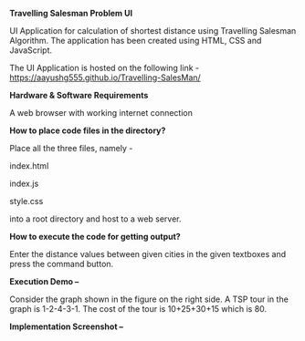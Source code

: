 ﻿**Travelling Salesman Problem UI** 

UI Application for calculation of shortest distance using Travelling Salesman Algorithm. The application has been created using HTML, CSS and JavaScript.

The UI Application is hosted on the following link - https://aayushg555.github.io/Travelling-SalesMan/

**Hardware & Software Requirements**  

A web browser with working internet connection

**How to place code files in the directory?**

Place all the three files, namely - 

index.html

index.js

style.css

into a root directory and host to a web server.

**How to execute the code for getting output?**

Enter the distance values between given cities in the given textboxes and press the command button.

**Execution Demo –** 

Consider the graph shown in the figure on the right side. A TSP tour in the graph is 1-2-4-3-1. The cost of the tour is 10+25+30+15 which is 80.




**Implementation Screenshot –** 








